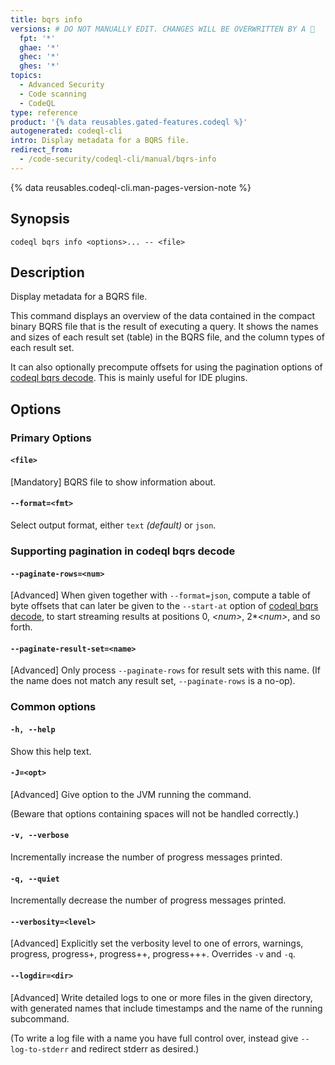 ```yaml
---
title: bqrs info
versions: # DO NOT MANUALLY EDIT. CHANGES WILL BE OVERWRITTEN BY A 🤖
  fpt: '*'
  ghae: '*'
  ghec: '*'
  ghes: '*'
topics:
  - Advanced Security
  - Code scanning
  - CodeQL
type: reference
product: '{% data reusables.gated-features.codeql %}'
autogenerated: codeql-cli
intro: Display metadata for a BQRS file.
redirect_from:
  - /code-security/codeql-cli/manual/bqrs-info
---
```



<!-- Content after this section is automatically generated -->

{% data reusables.codeql-cli.man-pages-version-note %}

## Synopsis

```shell copy
codeql bqrs info <options>... -- <file>
```

## Description

Display metadata for a BQRS file.

This command displays an overview of the data contained in the compact
binary BQRS file that is the result of executing a query. It shows the
names and sizes of each result set (table) in the BQRS file, and the
column types of each result set.

It can also optionally precompute offsets for using the pagination
options of [codeql bqrs decode](/code-security/codeql-cli/codeql-cli-manual/bqrs-decode). This is mainly useful for IDE plugins.

## Options

### Primary Options

#### `<file>`

\[Mandatory] BQRS file to show information about.

#### `--format=<fmt>`

Select output format, either `text` _(default)_ or `json`.

### Supporting pagination in codeql bqrs decode

#### `--paginate-rows=<num>`

\[Advanced] When given together with `--format=json`, compute a table
of byte offsets that can later be given to the `--start-at` option of
[codeql bqrs decode](/code-security/codeql-cli/codeql-cli-manual/bqrs-decode), to start streaming results at positions 0, _\<num>_, 2\*_\<num>_, and so
forth.

#### `--paginate-result-set=<name>`

\[Advanced] Only process `--paginate-rows` for result sets with this
name. (If the name does not match any result set, `--paginate-rows` is a
no-op).

### Common options

#### `-h, --help`

Show this help text.

#### `-J=<opt>`

\[Advanced] Give option to the JVM running the command.

(Beware that options containing spaces will not be handled correctly.)

#### `-v, --verbose`

Incrementally increase the number of progress messages printed.

#### `-q, --quiet`

Incrementally decrease the number of progress messages printed.

#### `--verbosity=<level>`

\[Advanced] Explicitly set the verbosity level to one of errors,
warnings, progress, progress+, progress++, progress+++. Overrides `-v`
and `-q`.

#### `--logdir=<dir>`

\[Advanced] Write detailed logs to one or more files in the given
directory, with generated names that include timestamps and the name of
the running subcommand.

(To write a log file with a name you have full control over, instead
give `--log-to-stderr` and redirect stderr as desired.)
